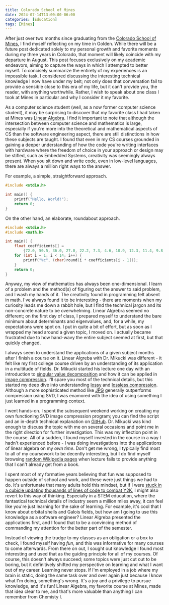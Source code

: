 ```yaml
---
title: Colorado School of Mines
date: 2024-07-14T13:00:00-06:00
categories: [Education]
tags: [Mines]
---
```


After just over two months since graduating from the [Colorado School of Mines](https://www.linkedin.com/feed/update/urn:li:activity:7196277618038427648/), I find myself reflecting on my time in Golden. While there will be a future post dedicated solely to my personal growth and favorite moments during my three years in Colorado, that moment will likely coincide with my departure in August. This post focuses exclusively on my academic endeavors, aiming to capture the ways in which I attempted to better myself. To concisely summarize the entirety of my experiences is an impossible task. I considered discussing the interesting technical knowledge I now have under my belt; not only does that conversation fail to provide a sensible close to this era of my life, but it can't provide you, the reader, with anything worthwhile. Rather, I wish to speak about one class I took at Mines in particular and why I consider it my favorite.

As a computer science student (well, as a now former computer science student), it may be surprising to discover that my favorite class I had taken at Mines was [Linear Algebra](https://en.wikipedia.org/wiki/Linear_algebra). I find it important to note that although the intersection between computer science and mathematics is large, especially if you're more into the theoretical and mathematical aspects of CS than the software engineering aspect, there are still distinctions in how these subjects are taught. I found that even in my CS courses grounded in gaining a deeper understanding of how the code you're writing interfaces with hardware where the freedom of choice in your approach or design may be stifled, such as Embedded Systems, creativity was seemingly always present. When you sit down and write code, even in low-level languages, there are always a million right ways to the answer. 

For example, a simple, straightforward approach.

```c
#include <stdio.h>

int main() {
    printf("Hello, World!");
    return 0;
}
```

On the other hand, an elaborate, roundabout approach.

```c
#include <stdio.h>
#include <math.h>

int main() {
    float coefficients[] =
        {72.0, 50.5, 36.0, 27.0, 22.2, 7.3, 4.6, 10.9, 12.3, 11.4, 9.8, 8.3, 2.5};
    for (int i = 1; i < 14; i++) {
        printf("%c", (char)round(i * coefficients[i - 1]));
    }
    return 0;
}
```

Anyway, my view of mathematics has always been one-dimensional. I learn of a problem and the method(s) of figuring out the answer to said problem, and I wash my hands of it. The creativity found in programming felt absent in math. I've always found it to be interesting - there are moments when my curiosity leads me down a rabbit hole, but I find the technical jargon and its non-concrete nature to be overwhelming. Linear Algrebra seemed no different; on the first day of class, I prepared myself to understand the bare minimum about determinants and eigenvalues, and, for a while, my expectations were spot on. I put in quite a bit of effort, but as soon as I wrapped my head around a given topic, I moved on. I actually became frustrated due to how hand-wavy the entire subject seemed at first, but that quickly changed. 

I always seem to understand the applications of a given subject months after I finish a course on it. Linear Algreba with Dr. Mikucki was different - it felt like my first college course driven by an understanding of its application in a multitude of fields. Dr. Mikucki started his lecture one day with an introduction to [singular value decomposition](https://en.wikipedia.org/wiki/Singular_value_decomposition) and how it can be applied in [image compression](https://en.wikipedia.org/wiki/Image_compression). I'll spare you most of the technical details, but this started my deep dive into understanding [lossy](https://en.wikipedia.org/wiki/Lossy_compression) and [lossless compression](https://en.wikipedia.org/wiki/Lossless_compression). Although a more sophisticated method like [JPG](https://en.wikipedia.org/wiki/JPEG) generally outperforms compression using SVD, I was enamored with the idea of using something I just learned in a programming context. 

I went hands-on. I spent the subsequent weekend working on creating my own functioning SVD image compression program; you can find the script and an in-depth technical explanation on [GitHub](https://github.com/keenanschott/SVD-Image-Compression). Dr. Mikucki was kind enough to discuss the topic with me on several occasions and point me in the right direction for further investigation. This was my inflection point in the course. All of a sudden, I found myself invested in the course in a way I hadn't experienced before - I was doing investigations into the applications of linear algebra on my *own time*. Don't get me wrong, I typically find most to all of my coursework to be decently interesting, but I do find myself browsing [random Wikipedia pages](https://en.wikipedia.org/wiki/Special:Random) when lecture fails to provide anything that I can't already get from a book.

I spent most of my formative years believing that fun was supposed to happen outside of school and work, and these were just things we had to do. It's unfortunate that many adults hold this mindset, but if I were [stuck in a cubicle updating thousands of lines of code to combat Y2K](https://www.youtube.com/watch?v=jKYivs6ZLZk), I might also revert to this way of thinking. Especially in a STEM education, where the fantastical technical details of industry seem a million miles away, it can feel like you're just learning for the sake of learning. For example, it's cool that I know about orbital shells and Galois fields, but how am I going to use this knowledge as a software engineer? Linear Algreba presented the applications first, and I found that to be a convincing method of commanding my attention for the better part of the semester. 

Instead of viewing the trudge to my classes as an obligation or a box to check, I found myself having *fun*, and this was informative for many courses to come afterwards. From there on out, I sought out knowledge I found most interesting and used that as the guiding principle for all of my courses. Of course, this doesn't always succeed; some topics were just cut out to be boring, but it definitively shifted my perspective on learning and what I want out of my career. Learning never stops. If I'm employed in a job where my brain is static, doing the same task over and over again just because I know what I'm doing, something's wrong. It's a joy and a privilege to pursue knowledge, and it's fun! Linear Algebra, my favorite course at Mines, made that idea clear to me, and that's more valuable than anything I can remember from Chemisty I. 